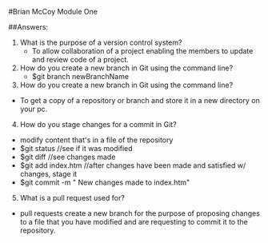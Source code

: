 #Brian McCoy Module One

##Answers:

1. What is the purpose of a version control system?
   - To allow collaboration of a project enabling the members to update and review code of a project.
2. How do you create a new branch in Git using the command line?
   - $git branch newBranchName
3. How do you create a new branch in Git using the command line?
  - To get a copy of a repository or branch and store it in a new directory on your pc.
4. How do you stage changes for a commit in Git?
  - modify content that's in a file of the repository
  - $git status    //see if it was modified
  - $git diff      //see changes made
  - $git add index.htm    //after changes have been made and satisfied w/ changes, stage it
  - $git commit -m "<Brian McCoy> New changes made to index.htm"
5. What is a pull request used for?
  - pull requests create a new branch for the purpose of proposing changes to a file that you have modified and are requesting to commit it to the repository.
    
